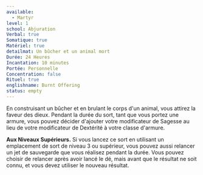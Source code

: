 ```yaml
---
available:
  - Martyr
level: 1
school: Abjuration
Verbal: true
Somatique: true
Matériel: true
detailmat: Un bûcher et un animal mort
Durée: 24 Heures
Incantation: 10 minutes
Portée: Personnelle
Concentration: false
Rituel: true
englishname: Burnt Offering
status: empty
---
```

En construisant un bûcher et en brulant le corps d'un animal, vous attirez la faveur des dieux. Pendant la durée du sort, tant que vous portez une armure, vous pouvez décider d'ajouter votre modificateur de Sagesse au lieu de votre modificateur de Dextérité à votre classe d'armure.

__Aux Niveaux Supérieurs.__ Si vous lancez ce sort en utilisant un emplacement de sort de niveau 3 ou supérieur, vous pouvez aussi relancer un jet de sauvegarde que vous réalisez pendant la durée. Vous pouvez choisir de relancer après avoir lancé le dé, mais avant que le résultat ne soit connu, et vous devez utiliser le nouveau résultat.

